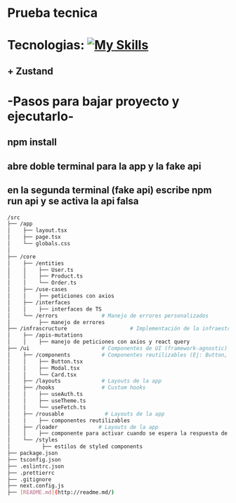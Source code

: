 # Prueba tecnica

# Tecnologias: [![My Skills](https://skillicons.dev/icons?i=typescript,next,styledcomponents,css)](https://skillicons.dev)
## + Zustand

# -Pasos para bajar proyecto y ejecutarlo-

## npm install
## abre doble terminal para la app y la fake api
## en la segunda terminal (fake api) escribe npm run api y se activa la api falsa
```bash
/src
├── /app                    
│    ├── layout.tsx
│    ├── page.tsx
│    └── globals.css
│
├── /core                    
│    ├── /entities            
│    │    ├── User.ts
│    │    ├── Product.ts
│    │    └── Order.ts
│    ├── /use-cases           
│    │    ├── peticiones con axios
│    ├── /interfaces           
│    │    ├── interfaces de TS
│    └── /errors              # Manejo de errores personalizados
│         ├── manejo de errores
├── /infrascructure                    # Implementación de la infraestructura (adaptadores)
│    ├── /apis-mutations           
│    │    ├── manejo de peticiones con axios y react query
├── /ui                       # Componentes de UI (framework-agnostic)
│    ├── /components          # Componentes reutilizables (Ej: Button, Modal)
│    │    ├── Button.tsx
│    │    ├── Modal.tsx
│    │    └── Card.tsx
│    ├── /layouts             # Layouts de la app    
│    ├── /hooks               # Custom hooks
│    │    ├── useAuth.ts
│    │    ├── useTheme.ts
│    │    └── useFetch.ts
│    ├── /rousable             # Layouts de la app
│    │    ├── componentes reutilizables
│    ├── /loader             # Layouts de la app
│    │    ├── componente para activar cuando se espera la respuesta de la api
│    └── /styles             
│          ├── estilos de styled components
├── package.json
├── tsconfig.json
├── .eslintrc.json
├── .prettierrc
├── .gitignore
├── next.config.js
├── [README.md](http://readme.md/)
```


